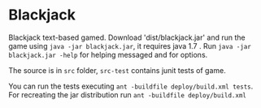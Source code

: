 Blackjack
=========

Blackjack text-based gamed. Download 'dist/blackjack.jar' and run the game using `java -jar blackjack.jar`, it requires java 1.7 . Run `java -jar blackjack.jar -help` for helping messaged and for options.

The source is in `src` folder, `src-test` contains junit tests of game.

You can run the tests executing `ant -buildfile deploy/build.xml tests`. For recreating the jar distribution run `ant -buildfile deploy/build.xml`
